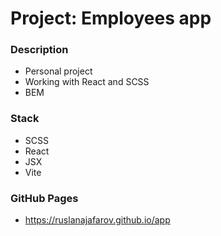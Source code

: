 # Project: Employees app

### Description

* Personal project
* Working with React and SCSS
* BEM

### Stack

* SCSS
* React
* JSX
* Vite

### GitHub Pages

* https://ruslanajafarov.github.io/app
